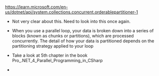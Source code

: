 

https://learn.microsoft.com/en-us/dotnet/api/system.collections.concurrent.orderablepartitioner-1

- Not very clear about this. Need to look into this once again.

- When you use a parallel loop, your data is broken down into a series of blocks (known as chunks or
partitions), which are processed concurrently. The detail of how your data is partitioned depends on the
partitioning strategy applied to your loop

- Take a look at 5th chapter in the book Pro_.NET_4_Parallel_Programming_in_CSharp

- 